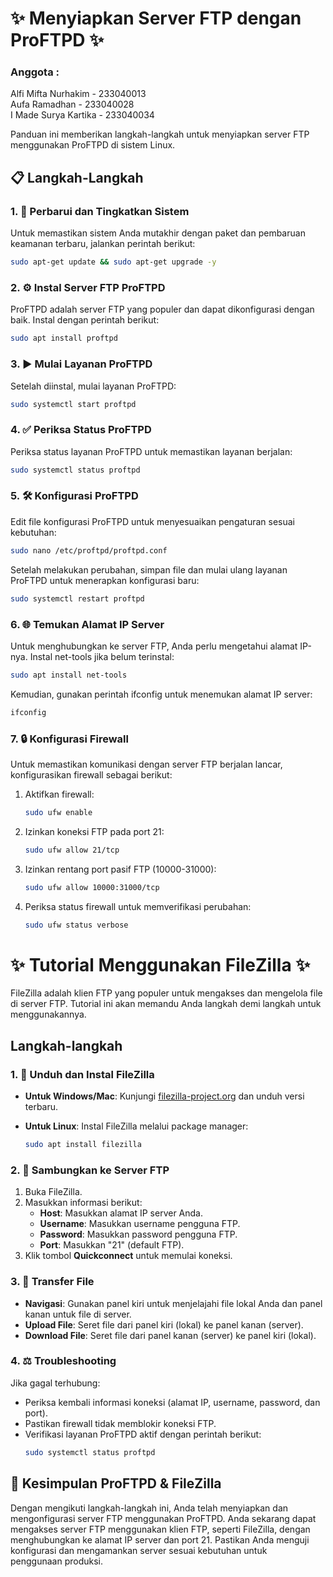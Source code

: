 # ✨ Menyiapkan Server FTP dengan ProFTPD ✨

### Anggota : 
Alfi Mifta Nurhakim  - 233040013 \
Aufa Ramadhan        - 233040028 \
I Made Surya Kartika - 233040034 

Panduan ini memberikan langkah-langkah untuk menyiapkan server FTP menggunakan ProFTPD di sistem Linux.

## 📋 Langkah-Langkah

### 1. 🔄 Perbarui dan Tingkatkan Sistem
Untuk memastikan sistem Anda mutakhir dengan paket dan pembaruan keamanan terbaru, jalankan perintah berikut:
```bash
sudo apt-get update && sudo apt-get upgrade -y
```


### 2. ⚙ Instal Server FTP ProFTPD
ProFTPD adalah server FTP yang populer dan dapat dikonfigurasi dengan baik. Instal dengan perintah berikut:
```bash
sudo apt install proftpd
```

### 3. ▶ Mulai Layanan ProFTPD
Setelah diinstal, mulai layanan ProFTPD:
```bash
sudo systemctl start proftpd
```

### 4. ✅ Periksa Status ProFTPD
Periksa status layanan ProFTPD untuk memastikan layanan berjalan:
```bash
sudo systemctl status proftpd
```

### 5. 🛠 Konfigurasi ProFTPD
Edit file konfigurasi ProFTPD untuk menyesuaikan pengaturan sesuai kebutuhan:
```bash
sudo nano /etc/proftpd/proftpd.conf
```

Setelah melakukan perubahan, simpan file dan mulai ulang layanan ProFTPD untuk menerapkan konfigurasi baru:
```bash
sudo systemctl restart proftpd
```

### 6. 🌐 Temukan Alamat IP Server
Untuk menghubungkan ke server FTP, Anda perlu mengetahui alamat IP-nya. Instal net-tools jika belum terinstal:
```bash
sudo apt install net-tools
```

Kemudian, gunakan perintah ifconfig untuk menemukan alamat IP server:
```bash
ifconfig
```

### 7. 🔒 Konfigurasi Firewall
Untuk memastikan komunikasi dengan server FTP berjalan lancar, konfigurasikan firewall sebagai berikut:

1. Aktifkan firewall:
   ```bash
   sudo ufw enable
   ```

2. Izinkan koneksi FTP pada port 21:
   ```bash
   sudo ufw allow 21/tcp
   ```

3. Izinkan rentang port pasif FTP (10000-31000):
   ```bash
   sudo ufw allow 10000:31000/tcp
   ```

4. Periksa status firewall untuk memverifikasi perubahan:
   ```bash
   sudo ufw status verbose
   ```
##
# ✨ Tutorial Menggunakan FileZilla ✨

FileZilla adalah klien FTP yang populer untuk mengakses dan mengelola file di server FTP. Tutorial ini akan memandu Anda langkah demi langkah untuk menggunakannya.

## Langkah-langkah

### 1. 🔧 Unduh dan Instal FileZilla

- **Untuk Windows/Mac**: 
  Kunjungi [filezilla-project.org](https://filezilla-project.org) dan unduh versi terbaru.

- **Untuk Linux**: 
  Instal FileZilla melalui package manager:
  ```bash
  sudo apt install filezilla
  ```

### 2. 🔑 Sambungkan ke Server FTP

1. Buka FileZilla.
2. Masukkan informasi berikut:
   - **Host**: Masukkan alamat IP server Anda.
   - **Username**: Masukkan username pengguna FTP.
   - **Password**: Masukkan password pengguna FTP.
   - **Port**: Masukkan "21" (default FTP).
3. Klik tombol **Quickconnect** untuk memulai koneksi.

### 3. 🎯 Transfer File

- **Navigasi**: Gunakan panel kiri untuk menjelajahi file lokal Anda dan panel kanan untuk file di server.
- **Upload File**: Seret file dari panel kiri (lokal) ke panel kanan (server).
- **Download File**: Seret file dari panel kanan (server) ke panel kiri (lokal).

### 4. ⚖ Troubleshooting

Jika gagal terhubung:

- Periksa kembali informasi koneksi (alamat IP, username, password, dan port).
- Pastikan firewall tidak memblokir koneksi FTP.
- Verifikasi layanan ProFTPD aktif dengan perintah berikut:
  ```bash
  sudo systemctl status proftpd
  ```

## 📝 Kesimpulan ProFTPD & FileZilla
Dengan mengikuti langkah-langkah ini, Anda telah menyiapkan dan mengonfigurasi server FTP menggunakan ProFTPD. Anda sekarang dapat mengakses server FTP menggunakan klien FTP, seperti FileZilla, dengan menghubungkan ke alamat IP server dan port 21. Pastikan Anda menguji konfigurasi dan mengamankan server sesuai kebutuhan untuk penggunaan produksi.

